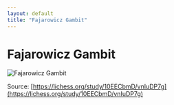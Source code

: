 ```yaml
---
layout: default
title: "Fajarowicz Gambit"
---
```


# Fajarowicz Gambit

![Fajarowicz Gambit](https://www.thechesswebsite.com/wp-content/uploads/2024/02/icK1sq5ouVUGRv0U53eq-32.66.webp)

Source: [https://lichess.org/study/10EECbmD/vnIuDP7g](https://lichess.org/study/10EECbmD/vnIuDP7g)
